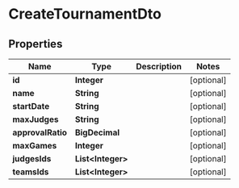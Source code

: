 

# CreateTournamentDto

## Properties

Name | Type | Description | Notes
------------ | ------------- | ------------- | -------------
**id** | **Integer** |  |  [optional]
**name** | **String** |  |  [optional]
**startDate** | **String** |  |  [optional]
**maxJudges** | **String** |  |  [optional]
**approvalRatio** | **BigDecimal** |  |  [optional]
**maxGames** | **Integer** |  |  [optional]
**judgesIds** | **List&lt;Integer&gt;** |  |  [optional]
**teamsIds** | **List&lt;Integer&gt;** |  |  [optional]



